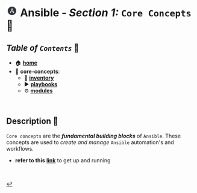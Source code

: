 # <img src="../assets/img/ansible.png" width="30px"> **Ansible** - ***Section 1:*** `Core Concepts` 🧠
## ***Table*** *of* ***`Contents`*** 📜

* 🏠 [**home**](../README.md)
* 🧠 **core-concepts**:
    * 🧳 [**inventory**](inventory/README.md)
    * ▶️ [**playbooks**](playbooks/README.md)
    * ⚙️ [**modules**](modules/README.md)
<br />

## **Description** 👀

`Core concepts` are the ***fundamental building blocks*** of `Ansible`. These concepts are used to *create and manage* `Ansible` automation's and workflows.


* **refer to this** [**link**](../00-resources/README.md#helpful-content-) to get up and running

<br />

[↩️](../README.md)
